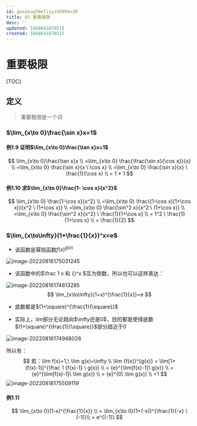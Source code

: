 ```yaml
---
id: gsn2euq59efizyi45094v20
title: 03 重要极限
desc: ''
updated: 1660641878515
created: 1660641878515
---
```


# 重要极限

[TOC]
## 定义

>  重要极限是一个词

### $\lim_{x\to 0}\frac{\sin x}x=1$

#### 例1.9 证明$\lim_{x\to 0}\frac{\tan x}x=1$

$$
\lim_{x\to 0}\frac{\tan x}x \\
=\lim_{x\to 0} \frac{\frac{\sin x}{\cos x}}{x} \\
=\lim_{x\to 0} \frac{\sin x}{x \ \cos x} \\
=\lim_{x\to 0} \frac{\sin x}{x} \ \frac{1}{\cos x} \\
= 1 * 1
$$

#### 例1.10 求$\lim_{x\to 0}\frac{1- \cos x}{x^2}$

$$
\lim_{x\to 0} \frac{1-\cos x}{x^2} \\
=\lim_{x\to 0} \frac{(1-\cos x)(1+\cos x)}{x^2 \ (1+\cos x)} \\
=\lim_{x\to 0} \frac{\sin^2 x}{x^2 \ (1+\cos x)} \\
=\lim_{x\to 0} \frac{\sin^2 x}{x^2} \ \frac{1}{1+\cos x} \\
= 1^2 \ \frac{1}{1+\cos x} \\
= \frac{1}{2}
$$

### $\lim_{x\to\infty}(1+\frac{1}{x})^x=e$

- 该函数是幂指函数$f(x)^{g(x)}$

![image-20220816175031245](https://cdn.notcloud.net/static/md/cy948/202208161750265.png)

- 该函数中的$\frac 1 x 和 {}^x $互为倒数，所以也可以这样表达：

![image-20220816174613285](https://cdn.notcloud.net/static/md/cy948/202208161746312.png)
$$
\lim_{x\to\infty}(1+x)^{\frac{1}{x}}=e
$$

- 底数都是$(1+\square)^{\frac{1}{\square}}$

- 实际上，$lim$部分无论趋向$\infty还是0$，目的都是使得底数$(1+\square)^{\frac{1}{\square}}$部分趋近于$0$

![image-20220816174948026](https://cdn.notcloud.net/static/md/cy948/202208161749049.png)

所以有：
$$
若：\lim f(x)=1,\ \lim g(x)=\infty \\ \lim {f(x)}^{g(x)} = \lim[1+(f(x)-1)]^{\frac 1 {f(x)-1} \ g(x)} \\
= {e}^{\lim[f(x)-1]\ g(x)} \\
= {e}^{\lim[f(x)-1]\  \lim g(x)} \\
= {e}^{0\  \lim g(x)} \\
=1
$$
![image-20220816175509119](https://cdn.notcloud.net/static/md/cy948/202208161755145.png)

#### 例1.11

$$
\lim_{x\to 0}(1-x)^{\frac{1}{x}}
\\
= \lim_{x\to 0}(1+(-x))^{\frac{1}{-x} \ (-1)}\\
= e^{(-1)}
$$

